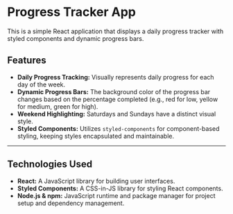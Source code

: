 # Progress Tracker App

This is a simple React application that displays a daily progress tracker with styled components and dynamic progress bars.

## Features

* **Daily Progress Tracking:** Visually represents daily progress for each day of the week.
* **Dynamic Progress Bars:** The background color of the progress bar changes based on the percentage completed (e.g., red for low, yellow for medium, green for high).
* **Weekend Highlighting:** Saturdays and Sundays have a distinct visual style.
* **Styled Components:** Utilizes `styled-components` for component-based styling, keeping styles encapsulated and maintainable.

---

## Technologies Used

* **React:** A JavaScript library for building user interfaces.
* **Styled Components:** A CSS-in-JS library for styling React components.
* **Node.js & npm:** JavaScript runtime and package manager for project setup and dependency management.
